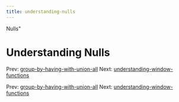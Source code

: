 ```yaml
---
title: understanding-nulls
---
```


Nulls"

# Understanding Nulls

Prev:
[group-by-having-with-union-all](group-by-having-with-union-all.md)
Next:
[understanding-window-functions](understanding-window-functions.md)

Prev:
[group-by-having-with-union-all](group-by-having-with-union-all.md)
Next:
[understanding-window-functions](understanding-window-functions.md)
